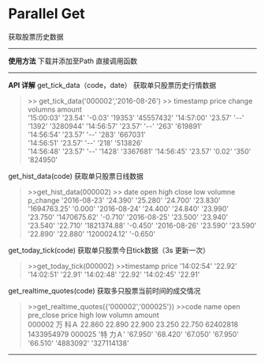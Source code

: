 ﻿# Parallel Get

获取股票历史数据

---
**使用方法** 
下载并添加至Path 直接调用函数

----------
**API 详解**
get_tick_data（code，date）
获取单只股票历史行情数据
>\>> get_tick_data('000002','2016-08-26')
\>> timestamp       price      change     volumns      amount  
'15:00:03'    '23.54'    '-0.03'    '19353'    '45557432'
    '14:57:00'    '23.57'    '--'       '1392'     '3280944' 
    '14:56:57'    '23.57'    '--'       '263'      '619891'  
    '14:56:54'    '23.57'    '--'       '283'      '667031'  
    '14:56:51'    '23.57'    '--'       '218'      '513826'  
    '14:56:48'    '23.57'    '--'       '1428'     '3367681' 
    '14:56:45'    '23.57'    '0.02'     '350'      '824950' 

get_hist_data(code)
获取单只股票日线数据
>\>>get_hist_data(000002)
\>>  date          open        high       close        low          volumne       p_change
 '2016-08-23'    '24.390'    '25.280'    '24.700'    '23.830'    '1694763.25'     '0.000' 
    '2016-08-24'    '24.400'    '24.840'    '23.990'    '23.750'    '1470675.62'     '-0.710'
    '2016-08-25'    '23.500'    '23.940'    '23.540'    '22.710'    '1821374.88'     '-0.450'
    '2016-08-26'    '23.590'    '23.590'    '22.890'    '22.880'    '1200024.12'     '-0.650'

get_today_tick(code)
获取单只股票今日tick数据（3s 更新一次）
>\>>get_today_tick(000002)
 \>>timestamp      price 
    '14:02:54'    '22.92'
    '14:02:51'    '22.91'
    '14:02:48'    '22.92'
    '14:02:45'    '22.91'

get_realtime_quotes(code)
获取多只股票当前时间的成交情况
>\>>get_realtime_quotes({'000002','000025'})
>\>>code     name     open     pre_close    price      high      low       volumn       amount  
    000002    万 科Ａ    22.860    22.890       22.900    23.250    22.750    62402818    1433954979
 000025    '特 力Ａ'    '67.950'    '68.420'     '67.050'    '67.950'    '66.510'    '4883092'     '327114138' 
 
----------


